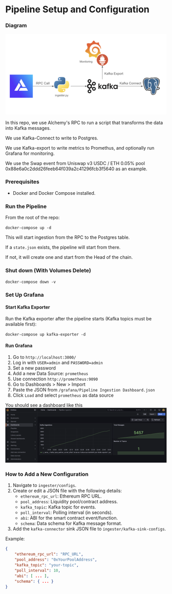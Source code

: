 # Pipeline Setup and Configuration

### Diagram
![Pipeline Diagram](media/diagram.png)

In this repo, we use Alchemy's RPC to run a script that transforms the data into Kafka messages. 

We use Kafka-Connect to write to Postgres.

We use Kafka-export to write metrics to Promethus, and optionally run Grafana for monitoring.
 

We use the Swap event from Uniswap v3 USDC / ETH 0.05% pool 0x88e6a0c2ddd26feeb64f039a2c41296fcb3f5640 as an example.


### Prerequisites

- Docker and Docker Compose installed.

### Run the Pipeline 

From the root of the repo:

`docker-compose up -d`

This will start ingestion from the RPC to the Postgres table.

If a `state.json` exists, the pipeline will start from there.

If not, it will create one and start from the Head of the chain. 


### Shut down (With Volumes Delete)

`docker-compose down -v`


### Set Up Grafana

#### Start Kafka Exporter

Run the Kafka exporter after the pipeline starts (Kafka topics must be available first):

`docker-compose up kafka-exporter -d`


#### Run Grafana

1. Go to `http://localhost:3000/`
2. Log in with `USER=admin` and `PASSWORD=admin`
3. Set a new password
4. Add a new Data Source: `prometheus`
5. Use connection `http://prometheus:9090`
6. Go to Dashboards > New > Import
7. Paste the JSON from `/grafana/Pipeline Ingestion Dashboard.json`
8. Click `Load` and select `prometheus` as data source

You should see a dashboard like this
![Pipeline Diagram](media/grafana.png)

### How to Add a New Configuration

1. Navigate to `ingester/configs`.
2. Create or edit a JSON file with the following details:
   - `ethereum_rpc_url`: Ethereum RPC URL.
   - `pool_address`: Liquidity pool/contract address.
   - `kafka_topic`: Kafka topic for events.
   - `poll_interval`: Polling interval (in seconds).
   - `abi`: ABI for the smart contract event/function.
   - `schema`: Data schema for Kafka message format.
3. Add the `kafka-connector` sink JSON file to `ingester/kafka-sink-configs`.

Example:

```json
{
    "ethereum_rpc_url": "RPC_URL",
    "pool_address": "0xYourPoolAddress",
    "kafka_topic": "your-topic",
    "poll_interval": 10,
    "abi": [ ... ],
    "schema": { ... }
}
